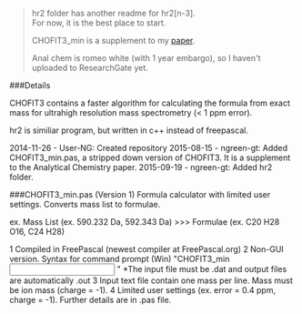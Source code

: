 >hr2 folder has another readme for hr2[n-3].  
>For now, it is the best place to start.
>
>CHOFIT3_min is a supplement to my [paper](https://www.researchgate.net/publication/274720348_Fast_Graphically_Inspired_Algorithm_for_Assignment_of_Molecular_Formulae_in_Ultrahigh_Resolution_Mass_Spectrometry).
>
>Anal chem is romeo white (with 1 year embargo), so I haven't uploaded to ResearchGate yet.


###Details

CHOFIT3 contains a faster algorithm for calculating the formula from exact mass for 
ultrahigh resolution mass spectrometry (< 1 ppm error).  

hr2 is similiar program, but written in c++ instead of freepascal.

2014-11-26 - User-NG: Created repository
2015-08-15 - ngreen-gt: Added CHOFIT3_min.pas, a stripped down version of CHOFIT3.  It is a supplement to the Analytical Chemistry paper.
2015-09-19 - ngreen-gt: Added hr2 folder.


###CHOFIT3_min.pas (Version 1)
Formula calculator with limited user settings.
Converts mass list to formulae.

ex. Mass List (ex. 590.232 Da, 592.343 Da)  >>> Formulae (ex. C20 H28 O16, C24 H28)

1 Compiled in FreePascal (newest compiler at FreePascal.org)
2 Non-GUI version.  Syntax for command prompt (Win) "CHOFIT3_min <input name> <output name> <low mass> <high mass> <max nitrogen> <max sulfur> <max phosphorus> <max carbon-13>"  *The input file must be .dat and output files are automatically .out
3 Input text file contain one mass per line.  Mass must be ion mass (charge = -1).
4 Limited user settings (ex. error = 0.4 ppm, charge = -1). Further details are in .pas file.
